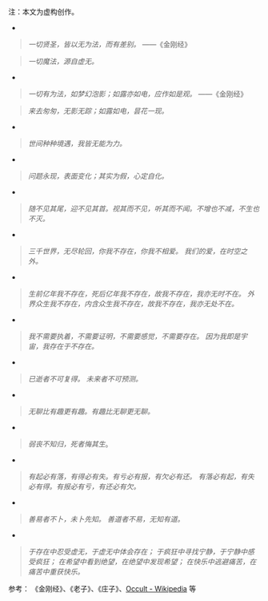注：本文为虚构创作。

-
>*一切贤圣，皆以无为法，而有差别。* ——《金刚经》

>*一切魔法，源自虚无。*


-
>*一切有为法，如梦幻泡影；如露亦如电，应作如是观。* ——《金刚经》

>*来去匆匆，无影无踪；如露如电，昙花一现。*


-
>*世间种种境遇，我皆无能为力。*


-
>*问题永现，表面变化；其实为假，心定自化。*


-
>*随不见其尾，迎不见其首。视其而不见，听其而不闻。不增也不减，不生也不灭。*


-
>*三千世界，无尽轮回，你我不存在，你我不相爱。*
>*我们的爱，在时空之外。*


-
>*生前亿年我不存在，死后亿年我不存在，故我不存在，我亦无时不在。*
>*外界众生我不存在，内含众生我不存在，故我不存在，我亦无处不在。*


-
>*我不需要执着，不需要证明，不需要感觉，不需要存在。*
>*因为我即是宇宙，我存在于不存在。*


-
>*已逝者不可复得。*
>*未来者不可预测。*


-
>*无聊比有趣更有趣。有趣比无聊更无聊。*


-
>*弱丧不知归，死者悔其生*。


-
>*有起必有落，有得必有失。有亏必有报，有欠必有还。*
>*有落必有起，有失必有得。有报必有亏，有还必有欠。*


-
>*善易者不卜，未卜先知。*
>*善道者不易，无知有道。*


-
>*于存在中忍受虚无，于虚无中体会存在；*
>*于疯狂中寻找宁静，于宁静中感受疯狂；*
>*在希望中看到绝望，在绝望中发现希望；*
>*在快乐中逃避痛苦，在痛苦中重获快乐。*



参考：
《金刚经》、《老子》、《庄子》、[Occult - Wikipedia](https://en.wikipedia.org/wiki/Occult) 等
